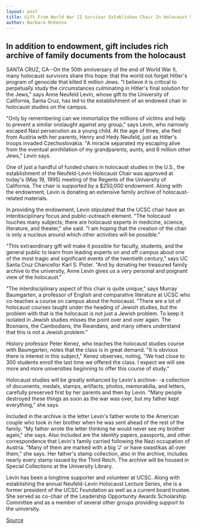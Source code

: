 ```yaml
---
layout: post
title: Gift From World War II Survivor Establishes Chair In Holocaust Studies At University Of California, Santa Cruz
author: Barbara McKenna
---
```


## In addition to endowment, gift includes rich archive of family  documents from the holocaust

SANTA CRUZ, CA--On the 50th anniversary of the end of World War  II, many holocaust survivors share this hope: that the world not  forget Hitler's program of genocide that killed 6 million Jews. "I  believe it is critical to perpetually study the circumstances  culminating in Hitler's final solution for the Jews," says Anne  Neufeld Levin, whose gift to the University of California, Santa Cruz,  has led to the establishment of an endowed chair in holocaust  studies on the campus.

"Only by remembering can we immortalize the millions of  victims and help to prevent a similar onslaught against any group,"  says Levin, who narrowly escaped Nazi persecution as a young child.  At the age of three, she fled from Austria with her parents, Henry  and Hedy Neufeld, just as Hitler's troops invaded Czechoslovakia. "A  miracle separated my escaping alive from the eventual annihilation  of my grandparents, aunts, and 6 million other Jews," Levin says.

One of just a handful of funded chairs in holocaust studies in  the U.S., the establishment of the Neufeld-Levin Holocaust Chair was  approved at today's (May 19, 1995) meeting of the Regents of the  University of California. The chair is supported by a $250,000  endowment. Along with the endowment, Levin is donating an  extensive family archive of holocaust-related materials.

In providing the endowment, Levin stipulated that the UCSC  chair have an interdisciplinary focus and public-outreach element.  "The holocaust touches many subjects; there are holocaust experts  in medicine, science, literature, and theater," she said. "I am hoping  that the creation of the chair is only a nucleus around which other  activities will be possible."

"This extraordinary gift will make it possible for faculty,  students, and the general public to learn from leading experts on and  off campus about one of the most tragic and significant events of  the twentieth century," says UC Santa Cruz Chancellor Karl S. Pister.  "And by donating her treasured family archive to the university,  Anne Levin gives us a very personal and poignant view of the  holocaust."

"The interdisciplinary aspect of this chair is quite unique,"  says Murray Baumgarten, a professor of English and comparative  literature at UCSC who co-teaches a course on campus about the  holocaust. "There are a lot of holocaust courses taught under the  heading of Jewish studies, but the problem with that is the  holocaust is not just a Jewish problem. To keep it isolated in Jewish  studies misses the point over and over again. The Bosnians, the  Cambodians, the Rwandans, and many others understand that this is  not a Jewish problem."

History professor Peter Kenez, who teaches the holocaust  studies course with Baumgarten, notes that the class is in great  demand. "It is obvious there is interest in this subject," Kenez  observes, noting, "We had close to 300 students enroll the last time  we offered the class. I expect we will see more and more  universities beginning to offer this course of study."

Holocaust studies will be greatly enhanced by Levin's archive- -a collection of documents, medals, stamps, artifacts, photos,  memorabilia, and letters, carefully preserved first by her parents  and then by Levin. "Many people destroyed these things as soon as the  war was over, but my father kept everything," she says.

Included in the archive is the letter Levin's father wrote to the  American couple who took in her brother when he was sent ahead of  the rest of the family. "My father wrote the letter thinking he would  never see my brother again," she says. Also included are the identity  papers, passports, and other correspondence that Levin's family  carried following the Nazi occupation of Austria. "Many of them are  marked with a big 'J' or have swastikas all over them," she says. Her  father's stamp collection, also in the archive, includes nearly every  stamp issued by the Third Reich. The archive will be housed in  Special Collections at the University Library.

Levin has been a longtime supporter and volunteer at UCSC.  Along with establishing the annual Neufeld-Levin Holocaust Lecture  Series, she is a former president of the UCSC Foundation as well as  a current board trustee. She served as co-chair of the Leadership  Opportunity Awards Scholarship Committee and as a member of  several other groups providing support to the university.

[Source](http://www1.ucsc.edu/news_events/press_releases/archive/94-95/05-95/051995-World_War_II_surviv.html "Permalink to 051995-World_War_II_surviv")
